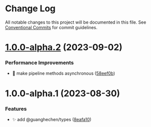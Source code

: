 # Change Log

All notable changes to this project will be documented in this file.
See [Conventional Commits](https://conventionalcommits.org) for commit guidelines.

# [1.0.0-alpha.2](https://github.com/guanghechen/sora/compare/@guanghechen/types@1.0.0-alpha.1...@guanghechen/types@1.0.0-alpha.2) (2023-09-02)


### Performance Improvements

* 🎨 make pipeline methods asynchronous ([58eef0b](https://github.com/guanghechen/sora/commit/58eef0b9ddc1a09714d9a63e3f5063752b4ec73a))





# 1.0.0-alpha.1 (2023-08-30)


### Features

* ✨ add @guanghechen/types ([8eafa10](https://github.com/guanghechen/sora/commit/8eafa103094f19da7756c3225114e4bfb3d9c108))
